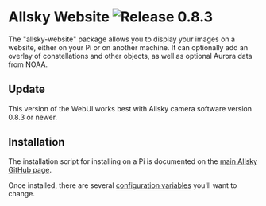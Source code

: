 # Allsky Website ![Release 0.8.3](https://img.shields.io/badge/Release-0.8.3-green.svg) 
The "allsky-website" package allows you to display your images on a website, either on your Pi or on another machine. It can optionally add an overlay of constellations and other objects, as well as optional Aurora data from NOAA.

## Update
This version of the WebUI works best with Allsky camera software version 0.8.3 or newer.


## Installation
The installation script for installing on a Pi is documented on the [main Allsky GitHub page](https://github.com/thomasjacquin/allsky).

Once installed, there are several [configuration variables](https://github.com/thomasjacquin/allsky/wiki/allsky-website-Settings) you'll want to change.

